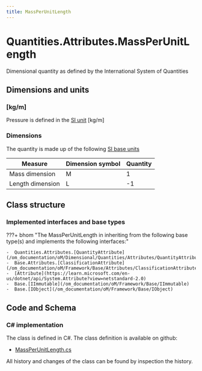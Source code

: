 ```yaml
---
title: MassPerUnitLength
---
```


# Quantities.Attributes.MassPerUnitLength

Dimensional quantity as defined by the International System of Quantities

## Dimensions and units

### [kg/m]

Pressure is defined in the [SI unit](https://bhom.xyz/documentation/BHoM_oM/BHoM-Units-conventions/) [kg/m]

### Dimensions

The quantity is made up of the following [SI base units](https://en.wikipedia.org/wiki/SI_base_unit)

| Measure        | Dimension symbol | Quantity |
|------------------|--------|----------|
| Mass dimension |  M  |1  |
| Length dimension |  L  |-1  |


## Class structure

### Implemented interfaces and base types

???+ bhom "The MassPerUnitLength in inheriting from the following base type(s) and implements the following interfaces:"

    -  Quantities.Attributes.[QuantityAttribute](/om_documentation/oM/Dimensional/Quantities/Attributes/QuantityAttribute)
    -  Base.Attributes.[ClassificationAttribute](/om_documentation/oM/Framework/Base/Attributes/ClassificationAttribute)
    -  [Attribute](https://learn.microsoft.com/en-us/dotnet/api/System.Attribute?view=netstandard-2.0)
    -  Base.[IImmutable](/om_documentation/oM/Framework/Base/IImmutable)
    -  Base.[IObject](/om_documentation/oM/Framework/Base/IObject)




## Code and Schema

### C# implementation

The class is defined in C#. The class definition is available on github:

- [MassPerUnitLength.cs](https://github.com/BHoM/BHoM/blob/develop/Quantities_oM/Attributes\MassPerUnitLength.cs)

All history and changes of the class can be found by inspection the history.
